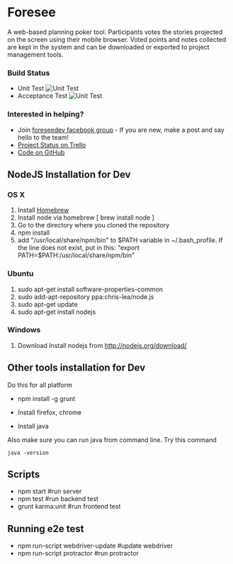 Foresee
=======
A web-based planning poker tool. Participants votes the stories projected on the screen using their mobile browser.
Voted points and notes collected are kept in the system and can be downloaded or exported to project management 
tools.

### Build Status
* Unit Test ![Unit Test](http://teamcity.huskycode.com/app/rest/builds/buildType:bt3/statusIcon)
* Acceptance Test ![Unit Test](http://teamcity.huskycode.com/app/rest/builds/buildType:bt4/statusIcon)

### Interested in helping?

* Join [foreseedev facebook group](https://www.facebook.com/groups/foreseedev) - If you are new, make a post and say hello to the team!
* [Project Status on Trello](https://trello.com/b/BMW2lM2n)
* [Code on GitHub](https://github.com/huskycode/foresee)

NodeJS Installation for Dev
-----------
### OS X
1. Install [Homebrew](http://mxcl.github.com/homebrew/)
2. Install node via homebrew [ brew install node ]
3. Go to the directory where you cloned the repository
4. npm install
5. add "/usr/local/share/npm/bin" to $PATH variable in ~/.bash_profile. If the line does not exist, put in this: "export PATH=$PATH:/usr/local/share/npm/bin"

### Ubuntu
1. sudo apt-get install software-properties-common
2. sudo add-apt-repository ppa:chris-lea/node.js
3. sudo apt-get update
4. sudo apt-get install nodejs

### Windows
1. Download Install nodejs from http://nodejs.org/download/

Other tools installation for Dev
-----------

Do this for all platform


* npm install -g grunt

* Install firefox, chrome
* Install java

Also make sure you can run java from command line. Try this command

    java -version

Scripts
----------
* npm start #run server
* npm test #run backend test
* grunt karma:unit #run frontend test

Running e2e test
-----------
* npm run-script webdriver-update #update webdriver
* npm run-script protractor #run protractor